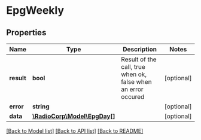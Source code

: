 # EpgWeekly

## Properties
Name | Type | Description | Notes
------------ | ------------- | ------------- | -------------
**result** | **bool** | Result of the call, true when ok, false when an error occured | [optional] 
**error** | **string** |  | [optional] 
**data** | [**\RadioCorp\Model\EpgDay[]**](EpgDay.md) |  | [optional] 

[[Back to Model list]](../README.md#documentation-for-models) [[Back to API list]](../README.md#documentation-for-api-endpoints) [[Back to README]](../README.md)


